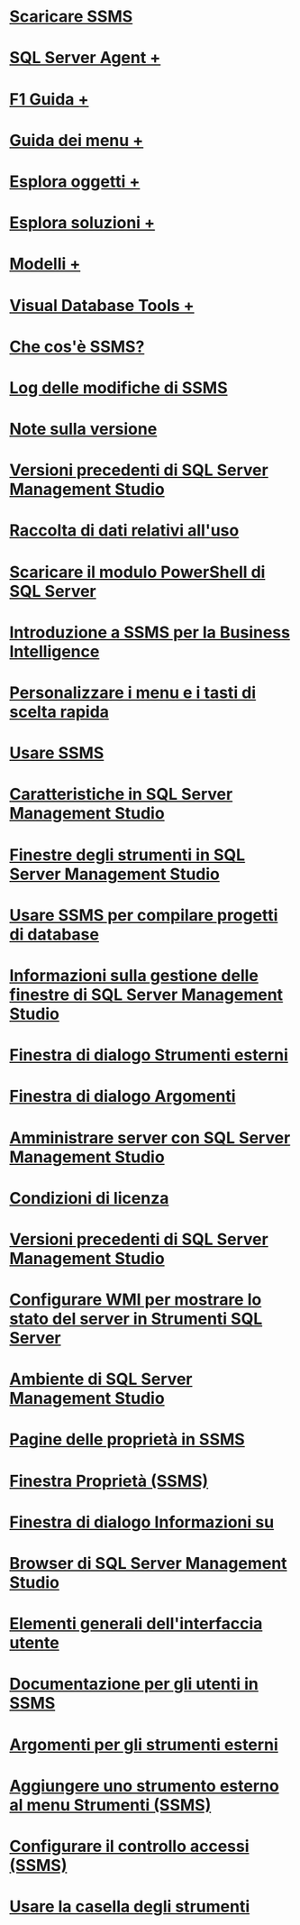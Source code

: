 # [Scaricare SSMS](download-sql-server-management-studio-ssms.md)

# [SQL Server Agent +](../ssms/agent/sql-server-agent.md)
# [F1 Guida +](../ssms/f1-help/f1-help-for-server-connections-sql-server-management-studio.md)
# [Guida dei menu +](../ssms/menu-help/sql-server-management-studio-menu-help.md)
# [Esplora oggetti +](../ssms/object/object-explorer.md)
# [Esplora soluzioni +](../ssms/solution/solution-explorer.md)
# [Modelli +](../ssms/template/template-explorer.md)
# [Visual Database Tools +](../ssms/visual-db-tools/visual-database-tools.md)

# [Che cos'è SSMS?](sql-server-management-studio-ssms.md)
# [Log delle modifiche di SSMS](sql-server-management-studio-changelog-ssms.md)
# [Note sulla versione](sql-server-management-studio-release-notes.md)
# [Versioni precedenti di SQL Server Management Studio](previous-sql-server-management-studio-releases.md)
# [Raccolta di dati relativi all'uso](sql-server-management-studio-telemetry-ssms.md)
# [Scaricare il modulo PowerShell di SQL Server](download-sql-server-ps-module.md)

# [Introduzione a SSMS per la Business Intelligence](introduction-to-sql-server-management-studio-for-business-intelligence.md)
# [Personalizzare i menu e i tasti di scelta rapida](customize-menus-and-shortcut-keys.md)
# [Usare SSMS](use-sql-server-management-studio.md)
# [Caratteristiche in SQL Server Management Studio](features-in-sql-server-management-studio.md)
# [Finestre degli strumenti in SQL Server Management Studio](tool-windows-in-sql-server-management-studio.md)
# [Usare SSMS per compilare progetti di database](build-database-projects-by-using-sql-server-management-studio.md)
# [Informazioni sulla gestione delle finestre di SQL Server Management Studio](understand-sql-server-management-studio-windows-management.md)
# [Finestra di dialogo Strumenti esterni](external-tools-dialog-box.md)

# [Finestra di dialogo Argomenti](arguments-dialog-box.md)
# [Amministrare server con SQL Server Management Studio](administer-servers-with-sql-server-management-studio.md)
# [Condizioni di licenza](sql-server-management-studio-license-terms.md)
# [Versioni precedenti di SQL Server Management Studio](previous-sql-server-management-studio-releases.md)
# [Configurare WMI per mostrare lo stato del server in Strumenti SQL Server](configure-wmi-to-show-server-status-in-sql-server-tools.md)
# [Ambiente di SQL Server Management Studio](the-sql-server-management-studio-environment.md)
# [Pagine delle proprietà in SSMS](property-pages-in-sql-server-management-studio.md)
# [Finestra Proprietà (SSMS)](properties-window-management-studio.md)

# [Finestra di dialogo Informazioni su](about-dialog-box.md)
# [Browser di SQL Server Management Studio](sql-server-management-studio-web-browser.md)
# [Elementi generali dell'interfaccia utente](general-user-interface-elements.md)

# [Documentazione per gli utenti in SSMS](user-assistance-in-sql-server-management-studio.md)
# [Argomenti per gli strumenti esterni](use-of-sql-server-features-and-capabilities-wwi-oltp.md)
# [Aggiungere uno strumento esterno al menu Strumenti (SSMS)](add-an-external-tool-to-the-tools-menu-sql-server-management-studio.md)
# [Configurare il controllo accessi (SSMS)](configure-login-auditing-sql-server-management-studio.md)
# [Usare la casella degli strumenti](use-the-toolbox.md)
